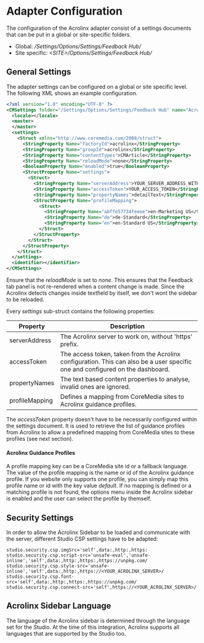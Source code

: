 # Adapter Configuration

The configuration of the Acrolinx adapter consist of a settings documents that can be
put in a global or site-specific folders.

- Global: _/Settings/Options/Settings/Feedback Hub/_
- Site specific: _&lt;SITE&gt;/Options/Settings/Feedback Hub/_


## General Settings

The adapter settings can be configured on a global or site specific level. The following
XML shows an example configuration.

```xml
<?xml version="1.0" encoding="UTF-8" ?>
<CMSettings folder="/Settings/Options/Settings/Feedback Hub" name="Acrolinx Adapter (Global)">
  <locale></locale>
  <master>
  </master>
  <settings>
    <Struct xmlns="http://www.coremedia.com/2008/struct">
      <StringProperty Name="factoryId">acrolinx</StringProperty>
      <StringProperty Name="groupId">acrolinx</StringProperty>
      <StringProperty Name="contentTypes">CMArticle</StringProperty>
      <StringProperty Name="reloadMode">none</StringProperty>
      <BooleanProperty Name="enabled">true</BooleanProperty>
      <StructProperty Name="settings">
        <Struct>
          <StringProperty Name="serverAddress">YOUR_SERVER_ADDRESS_WITHOUT_PROTOCOL</StringProperty>
          <StringProperty Name="accessToken">YOUR_ACCESS_TOKEN</StringProperty>
          <StringProperty Name="propertyNames">detailText</StringProperty>
          <StructProperty Name="profileMapping">
            <Struct>
              <StringProperty Name="abffe57734feeee">en-Marketing US</StringProperty>
              <StringProperty Name="de">de-Standard</StringProperty>
              <StringProperty Name="en">en-Standard US</StringProperty>
            </Struct>
          </StructProperty>
        </Struct>
      </StructProperty>
    </Struct>
  </settings>
  <identifier></identifier>
</CMSettings>
```

Ensure that the _reloadMode_ is set to _none_. This ensures that the Feedback tab panel
is not re-rendered when a content change is made. Since the Acrolinx detects changes inside
textfield by itself, we don't wont the sidebar to be reloaded.

Every _settings_ sub-struct contains the following properties:

| Property          | Description   |
| ----------------- | ------------- |
| serverAddress     | The Acrolinx server to work on, without 'https' prefix. |
| accessToken       | The access token, taken from the Acrolinx configuration. This can also be a user specific one and configured on the dashboard. |
| propertyNames     | The text based content properties to analyse, invalid ones are ignored. |
| profileMapping    | Defines a mapping from CoreMedia sites to Acrolinx guidance profiles. |

The _accessToken_ property doesn't have to be necessarily configured within the settings document.
It is used to retrieve the list of guidance profiles from Acrolinx to allow a predefined mapping from CoreMedia sites
to these profiles (see next section).

#### Acrolinx Guidance Profiles

A profile mapping key can be a CoreMedia site id or a fallback language.
The value of the profile mapping is the name or id of the Acrolinx guidance profile.
If you website only supports one profile, you can simply map this profile name or id with the key value _default_.
If no mapping is defined or a matching profile is not found, the options menu inside the Acrolinx sidebar is enabled and the
user can select the profile by themself.


## Security Settings

In order to allow the Acrolinx Sidebar to be loaded and communicate with the server, different
Studio CSP settings have to be adapted:

```properties
studio.security.csp.imgSrc='self',data:,http:,https:
studio.security.csp.script-src='unsafe-eval','unsafe-inline','self',data:,http:,https:,https://unpkg.com/
studio.security.csp.style-src='unsafe-inline','self',data:,http:,https://<YOUR_ACROLINX_SERVER>/
studio.security.csp.font-src='self',data:,http:,https:,https://unpkg.com/
studio.security.csp.connect-src='self',https://<YOUR_ACROLINX_SERVER>/
```

## Acrolinx Sidebar Language

The language of the Acrolinx sidebar is determined through the language set for the Studio.
At the time of this integration, Acrolinx supports all languages that are supported by the Studio too.